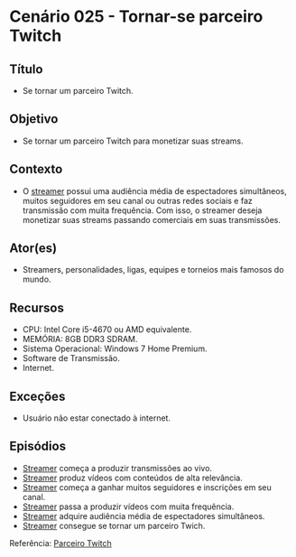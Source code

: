 # Cenário 025 - Tornar-se parceiro Twitch

## Título
* Se tornar um parceiro Twitch.

## Objetivo
* Se tornar um parceiro Twitch para monetizar suas streams.

## Contexto
* O [streamer](L%C3%A9xico-Streamer) possui uma audiência média de espectadores simultâneos, muitos seguidores em seu canal ou outras redes sociais e faz transmissão com muita frequência. Com isso, o streamer deseja monetizar suas streams passando comerciais em suas transmissões. 

## Ator(es)
* Streamers, personalidades, ligas, equipes e torneios mais famosos do mundo.

## Recursos
* CPU: Intel Core i5-4670 ou AMD equivalente.
* MEMÓRIA: 8GB DDR3 SDRAM.
* Sistema Operacional: Windows 7 Home Premium.
* Software de Transmissão.
* Internet.

## Exceções
* Usuário não estar conectado à internet.

## Episódios
* [Streamer](L%C3%A9xico-Streamer) começa a produzir transmissões ao vivo.
* [Streamer](L%C3%A9xico-Streamer) produz vídeos com conteúdos de alta relevância.
* [Streamer](L%C3%A9xico-Streamer) começa a ganhar muitos seguidores e inscrições em seu canal.
* [Streamer](L%C3%A9xico-Streamer) passa a produzir vídeos com muita frequência.
* [Streamer](L%C3%A9xico-Streamer) adquire audiência média de espectadores simultâneos.
* [Streamer](L%C3%A9xico-Streamer) consegue se tornar um parceiro Twich.

Referência: [Parceiro Twitch](https://help.twitch.tv/customer/pt_br/portal/articles/735127-dicas-para-se-inscrever-no-programa-de-parceiros)